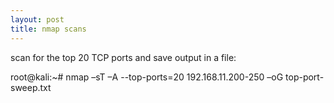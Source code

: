 ```yaml
---
layout: post
title: nmap scans
---
```


scan for the top 20 TCP ports and save output in a file:


root@kali:~# nmap –sT –A --top-ports=20 192.168.11.200-250 –oG top-port-sweep.txt


